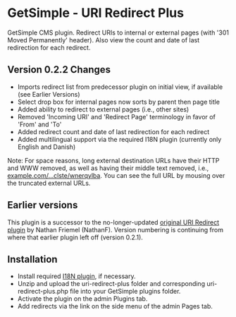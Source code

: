 # GetSimple - URI Redirect Plus
GetSimple CMS plugin. Redirect URIs to internal or external pages (with '301 Moved Permanently' header). Also view the count and date of last redirection for each redirect.

## Version 0.2.2 Changes
* Imports redirect list from predecessor plugin on initial view, if available (see Earlier Versions)
* Select drop box for internal pages now sorts by parent then page title
* Added ability to redirect to external pages (i.e., other sites)
* Removed 'Incoming URI' and 'Redirect Page' terminology in favor of 'From' and 'To'
* Added redirect count and date of last redirection for each redirect
* Added multilingual support via the required I18N plugin (currently only English and Danish)

Note: For space reasons, long external destination URLs have their HTTP and WWW removed, as well as having their middle text removed, i.e., [example.com/...clste/wnerqylba](http://www.example.com/rtpfdwiHclste/wnerqylba "http://www.example.com/rtpfdwiHclste/wnerqylba"). You can see the full URL by mousing over the truncated external URLs.

## Earlier versions
This plugin is a successor to the no-longer-updated [original URI Redirect plugin](http://get-simple.info/extend/plugin/uri-redirect/150/) by Nathan Friemel (NathanF). Version numbering is continuing from where that earlier plugin left off (version 0.2.1).

## Installation
* Install required [I18N plugin](http://get-simple.info/extend/plugin/i18n/69/), if necessary.
* Unzip and upload the uri-redirect-plus folder and corresponding  uri-redirect-plus.php file into your GetSimple plugins folder. 
* Activate the plugin on the admin Plugins tab.
* Add redirects via the link on the side menu of the admin Pages tab.
